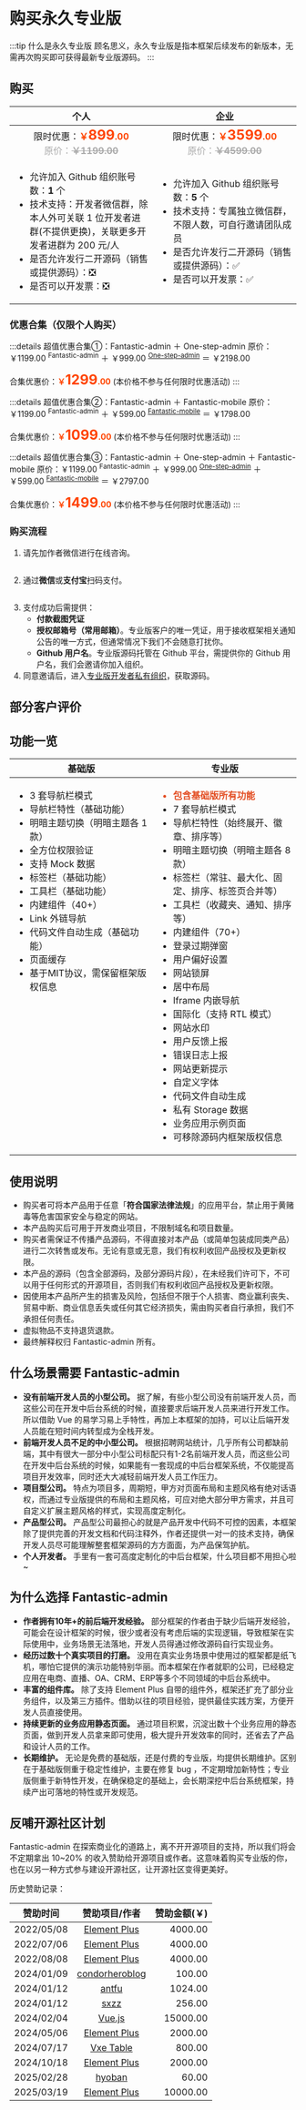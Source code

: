 <script setup>
import { withBase } from 'vitepress'
</script>

# 购买永久专业版

:::tip 什么是永久专业版
顾名思义，永久专业版是指本框架后续发布的新版本，无需再次购买即可获得最新专业版源码。
:::

## 购买

<table style="width: 100%; display: table; margin: 1rem auto;">
  <thead>
    <tr>
      <th width="50%" style="text-align: center;">个人</th>
      <th width="50%" style="text-align: center;">企业</th>
    </tr>
  </thead>
  <tbody>
    <tr>
      <td align="center">
        <div>限时优惠：<b style="color: #ff4400;">￥<span style="font-size: 24px;">899</span>.00</b></div>
        <div style="color: #aaa;">原价：<b style="text-decoration: line-through;">￥1199.00</b></div>
      </td>
      <td align="center">
        <div>限时优惠：<b style="color: #ff4400;">￥<span style="font-size: 24px;">3599</span>.00</b></div>
        <div style="color: #aaa;">原价：<b style="text-decoration: line-through;">￥4599.00</b></div>
      </td>
    </tr>
    <tr>
      <td>
        <ul>
          <li>允许加入 Github 组织账号数：<b>1</b> 个</li>
          <li>技术支持：开发者微信群，除本人外可关联 1 位开发者进群(不提供更换)，关联更多开发者进群为 200 元/人</li>
          <li>是否允许发行二开源码（销售或提供源码）：❎</li>
          <li>是否可以开发票：❎</li>
        </ul>
      </td>
      <td>
        <ul>
          <li>允许加入 Github 组织账号数：<b>5</b> 个</li>
          <li>技术支持：专属独立微信群，不限人数，可自行邀请团队成员</li>
          <li>是否允许发行二开源码（销售或提供源码）：✅</li>
          <li>是否可以开发票：✅</li>
        </ul>
      </td>
    </tr>
  </tbody>
</table>

### 优惠合集（仅限个人购买）

:::details 超值优惠合集①：Fantastic-admin ＋ One-step-admin
原价：￥1199.00 <sup>Fantastic-admin</sup> ＋ ￥999.00 <sup>[One-step-admin](https://one-step-admin.hurui.me)</sup> ＝ ￥2198.00

合集优惠价：<b style="color: #ff4400;">￥<span style="font-size: 24px;">1299</span>.00</b> (本价格不参与任何限时优惠活动)
:::

:::details 超值优惠合集②：Fantastic-admin ＋ Fantastic-mobile
原价：￥1199.00 <sup>Fantastic-admin</sup> ＋ ￥599.00 <sup>[Fantastic-mobile](https://fantastic-mobile.hurui.me)</sup> ＝ ￥1798.00

合集优惠价：<b style="color: #ff4400;">￥<span style="font-size: 24px;">1099</span>.00</b> (本价格不参与任何限时优惠活动)
:::

:::details 超值优惠合集③：Fantastic-admin ＋ One-step-admin ＋ Fantastic-mobile
原价：￥1199.00 <sup>Fantastic-admin</sup> ＋ ￥999.00 <sup>[One-step-admin](https://one-step-admin.hurui.me)</sup> ＋ ￥599.00 <sup>[Fantastic-mobile](https://fantastic-mobile.hurui.me)</sup> ＝ ￥2797.00

合集优惠价：<b style="color: #ff4400;">￥<span style="font-size: 24px;">1499</span>.00</b> (本价格不参与任何限时优惠活动)
:::

### 购买流程

1. 请先加作者微信进行在线咨询。

<p align="center"><img :src="withBase('/friend-wechat.png')" width="300" /></p>

2. 通过**微信**或**支付宝**扫码支付。

<p align="center" style="display: flex; justify-content: center; gap: 1rem;">
  <img :src="withBase('/qrcode-wechat.png')" width="200" />
  <img :src="withBase('/qrcode-alipay.png')" width="200" />
</p>

3. 支付成功后需提供：
   - **付款截图凭证**
   - **授权邮箱号（常用邮箱）**。专业版客户的唯一凭证，用于接收框架相关通知公告的唯一方式，但通常情况下我们不会随意打扰你。
   - **Github 用户名**。专业版源码托管在 Github 平台，需提供你的 Github 用户名，我们会邀请你加入组织。
4. 同意邀请后，进入[专业版开发者私有组织](https://github.com/fantastic-admin)，获取源码。

## 部分客户评价

<CustomerEvaluate />

## 功能一览

<table style="width: 100%; display: table; margin: 1rem auto;">
  <thead>
    <tr>
      <th width="50%" style="text-align: center;">基础版</th>
      <th width="50%" style="text-align: center;">专业版</th>
    </tr>
  </thead>
  <tbody>
    <tr>
      <td style="vertical-align: top;">
        <ul>
          <li>3 套导航栏模式</li>
          <li>导航栏特性（基础功能）</li>
          <li>明暗主题切换（明暗主题各 1 款）</li>
          <li>全方位权限验证</li>
          <li>支持 Mock 数据</li>
          <li>标签栏（基础功能）</li>
          <li>工具栏（基础功能）</li>
          <li>内建组件（40+）</li>
          <li>Link 外链导航</li>
          <li>代码文件自动生成（基础功能）</li>
          <li>页面缓存</li>
          <li>基于MIT协议，需保留框架版权信息</li>
        </ul>
      </td>
      <td style="vertical-align: top;">
        <ul>
          <li style="font-weight: bold; color: #e34d22;">包含基础版所有功能</li>
          <li>7 套导航栏模式</li>
          <li>导航栏特性（始终展开、徽章、排序等）</li>
          <li>明暗主题切换（明暗主题各 8 款）</li>
          <li>标签栏（常驻、最大化、固定、排序、标签页合并等）</li>
          <li>工具栏（收藏夹、通知、排序等）</li>
          <li>内建组件（70+）</li>
          <li>登录过期弹窗</li>
          <li>用户偏好设置</li>
          <li>网站锁屏</li>
          <li>居中布局</li>
          <li>Iframe 内嵌导航</li>
          <li>国际化（支持 RTL 模式）</li>
          <li>网站水印</li>
          <li>用户反馈上报</li>
          <li>错误日志上报</li>
          <li>网站更新提示</li>
          <li>自定义字体</li>
          <li>代码文件自动生成</li>
          <li>私有 Storage 数据</li>
          <li>业务应用示例页面</li>
          <li>可移除源码内框架版权信息</li>
        </ul>
      </td>
    </tr>
  </tbody>
</table>

## 使用说明

- 购买者可将本产品用于任意「**符合国家法律法规**」的应用平台，禁止用于黄赌毒等危害国家安全与稳定的网站。
- 本产品购买后可用于开发商业项目，不限制域名和项目数量。
- 购买者需保证不传播产品源码，不得直接对本产品（或简单包装成同类产品）进行二次转售或发布。无论有意或无意，我们有权利收回产品授权及更新权限。
- 本产品的源码（包含全部源码，及部分源码片段），在未经我们许可下，不可以用于任何形式的开源项目，否则我们有权利收回产品授权及更新权限。
- 因使用本产品所产生的损害及风险，包括但不限于个人损害、商业赢利丧失、贸易中断、商业信息丢失或任何其它经济损失，需由购买者自行承担，我们不承担任何责任。
- 虚拟物品不支持退货退款。
- 最终解释权归 Fantastic-admin 所有。

## 什么场景需要 Fantastic-admin

- **没有前端开发人员的小型公司。** 据了解，有些小型公司没有前端开发人员，而这些公司在开发中后台系统的时候，直接要求后端开发人员来进行开发工作。所以借助 Vue 的易学习易上手特性，再加上本框架的加持，可以让后端开发人员能在短时间内转型成为全栈开发。
- **前端开发人员不足的中小型公司。** 根据招聘网站统计，几乎所有公司都缺前端，其中有很大一部分中小型公司标配只有1-2名前端开发人员，而这些公司在开发中后台系统的时候，如果能有一套现成的中后台框架系统，不仅能提高项目开发效率，同时还大大减轻前端开发人员工作压力。
- **项目型公司。** 特点为项目多，周期短，甲方对页面布局和主题风格有绝对话语权，而通过专业版提供的布局和主题风格，可应对绝大部分甲方需求，并且可自定义扩展主题风格的样式，实现高度定制化。
- **产品型公司。** 产品型公司最担心的就是产品开发中代码不可控的因素，本框架除了提供完善的开发文档和代码注释外，作者还提供一对一的技术支持，确保开发人员尽可能理解整套框架源码的方方面面，为产品保驾护航。
- **个人开发者。** 手里有一套可高度定制化的中后台框架，什么项目都不用担心啦~

## 为什么选择 Fantastic-admin

- **作者拥有10年+的前后端开发经验。** 部分框架的作者由于缺少后端开发经验，可能会在设计框架的时候，很少或者没有考虑后端的实现逻辑，导致框架在实际使用中，业务场景无法落地，开发人员得通过修改源码自行实现业务。
- **经历过数十个真实项目的打磨。** 没用在真实业务场景中使用过的框架都是纸飞机，哪怕它提供的演示功能特别华丽。而本框架在作者就职的公司，已经稳定应用在电商、直播、OA、CRM、ERP等多个不同领域的中后台系统中。
- **丰富的组件库。** 除了支持 Element Plus 自带的组件外，框架还扩充了部分业务组件，以及第三方插件。借助以往的项目经验，提供最佳实践方案，方便开发人员直接使用。
- **持续更新的业务应用静态页面。** 通过项目积累，沉淀出数十个业务应用的静态页面，做到开发人员拿来即可使用，极大提升开发效率的同时，还省去了产品和设计人员的工作。
- **长期维护。** 无论是免费的基础版，还是付费的专业版，均提供长期维护。区别在于基础版侧重于稳定性维护，主要在修复 bug ，不定期增加新特性；专业版侧重于新特性开发，在确保稳定的基础上，会长期深挖中后台系统框架，持续产出可落地的特性或开发规范。

## 反哺开源社区计划

Fantastic-admin 在探索商业化的道路上，离不开开源项目的支持，所以我们将会不定期拿出 10~20% 的收入赞助给开源项目或作者。这意味着购买专业版的你，也在以另一种方式参与建设开源社区，让开源社区变得更美好。

历史赞助记录：

| 赞助时间   |                    赞助项目/作者                    | 赞助金额(￥) |
| ---------- | :-------------------------------------------------: | -----------: |
| 2022/05/08 |   [Element Plus](https://element-plus.org/zh-CN/)   |      4000.00 |
| 2022/07/06 |   [Element Plus](https://element-plus.org/zh-CN/)   |      4000.00 |
| 2022/08/08 |   [Element Plus](https://element-plus.org/zh-CN/)   |      4000.00 |
| 2024/01/09 | [condorheroblog](https://github.com/condorheroblog) |       100.00 |
| 2024/01/12 |          [antfu](https://github.com/antfu)          |      1024.00 |
| 2024/01/12 |           [sxzz](https://github.com/sxzz)           |       256.00 |
| 2024/02/04 |           [Vue.js](https://cn.vuejs.org/)           |     15000.00 |
| 2024/05/06 |   [Element Plus](https://element-plus.org/zh-CN/)   |      2000.00 |
| 2024/07/17 |          [Vxe Table](https://vxetable.cn/)          |       800.00 |
| 2024/10/18 |   [Element Plus](https://element-plus.org/zh-CN/)   |      2000.00 |
| 2025/02/28 |         [hyoban](https://github.com/hyoban)         |        60.00 |
| 2025/03/19 |   [Element Plus](https://element-plus.org/zh-CN/)   |     10000.00 |
